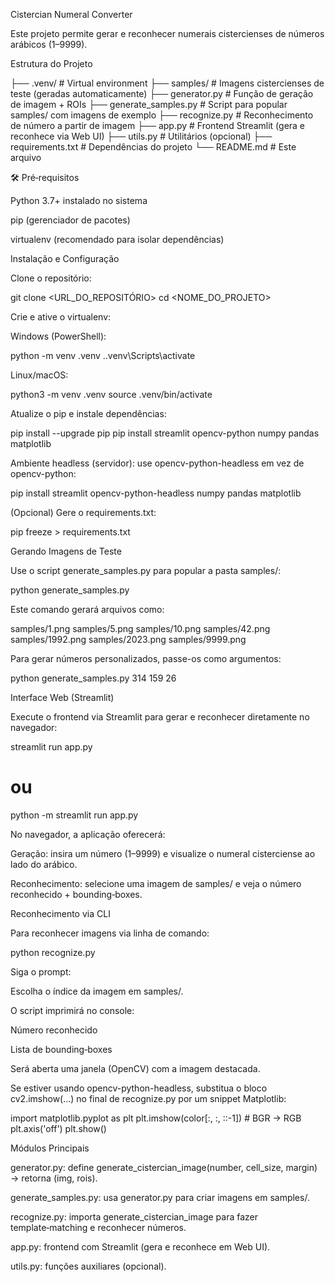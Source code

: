 Cistercian Numeral Converter

Este projeto permite gerar e reconhecer numerais cistercienses de números arábicos (1–9999).

Estrutura do Projeto

├── .venv/                # Virtual environment
├── samples/              # Imagens cistercienses de teste (geradas automaticamente)
├── generator.py          # Função de geração de imagem + ROIs
├── generate_samples.py   # Script para popular samples/ com imagens de exemplo
├── recognize.py          # Reconhecimento de número a partir de imagem
├── app.py                # Frontend Streamlit (gera e reconhece via Web UI)
├── utils.py              # Utilitários (opcional)
├── requirements.txt      # Dependências do projeto
└── README.md             # Este arquivo

🛠️ Pré‑requisitos

Python 3.7+ instalado no sistema

pip (gerenciador de pacotes)

virtualenv (recomendado para isolar dependências)

Instalação e Configuração

Clone o repositório:

git clone <URL_DO_REPOSITÓRIO>
cd <NOME_DO_PROJETO>

Crie e ative o virtualenv:

Windows (PowerShell):

python -m venv .venv
.\.venv\Scripts\activate

Linux/macOS:

python3 -m venv .venv
source .venv/bin/activate

Atualize o pip e instale dependências:

pip install --upgrade pip
pip install streamlit opencv-python numpy pandas matplotlib

Ambiente headless (servidor): use opencv-python-headless em vez de opencv-python:

pip install streamlit opencv-python-headless numpy pandas matplotlib

(Opcional) Gere o requirements.txt:

pip freeze > requirements.txt

Gerando Imagens de Teste

Use o script generate_samples.py para popular a pasta samples/:

python generate_samples.py

Este comando gerará arquivos como:

 samples/1.png
 samples/5.png
 samples/10.png
 samples/42.png
 samples/1992.png
 samples/2023.png
 samples/9999.png

Para gerar números personalizados, passe-os como argumentos:

python generate_samples.py 314 159 26

Interface Web (Streamlit)

Execute o frontend via Streamlit para gerar e reconhecer diretamente no navegador:

streamlit run app.py
# ou
python -m streamlit run app.py

No navegador, a aplicação oferecerá:

Geração: insira um número (1–9999) e visualize o numeral cisterciense ao lado do arábico.

Reconhecimento: selecione uma imagem de samples/ e veja o número reconhecido + bounding‑boxes.

Reconhecimento via CLI

Para reconhecer imagens via linha de comando:

python recognize.py

Siga o prompt:

Escolha o índice da imagem em samples/.

O script imprimirá no console:

Número reconhecido

Lista de bounding‑boxes

Será aberta uma janela (OpenCV) com a imagem destacada.

Se estiver usando opencv-python-headless, substitua o bloco cv2.imshow(...) no final de recognize.py por um snippet Matplotlib:

import matplotlib.pyplot as plt
plt.imshow(color[:, :, ::-1])  # BGR → RGB
plt.axis('off')
plt.show()

Módulos Principais

generator.py: define generate_cistercian_image(number, cell_size, margin) → retorna (img, rois).

generate_samples.py: usa generator.py para criar imagens em samples/.

recognize.py: importa generate_cistercian_image para fazer template‑matching e reconhecer números.

app.py: frontend com Streamlit (gera e reconhece em Web UI).

utils.py: funções auxiliares (opcional).

